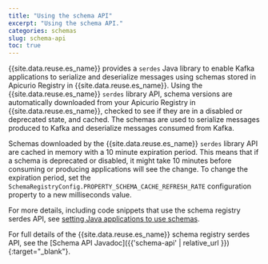 ```yaml
---
title: "Using the schema API"
excerpt: "Using the schema API."
categories: schemas
slug: schema-api
toc: true
---
```


{{site.data.reuse.es_name}} provides a `serdes` Java library to enable Kafka applications to serialize and deserialize messages using schemas stored in Apicurio Registry in {{site.data.reuse.es_name}}. Using the {{site.data.reuse.es_name}} `serdes` library API, schema versions are automatically downloaded from your Apicurio Registry in {{site.data.reuse.es_name}}, checked to see if they are in a disabled or deprecated state, and cached. The schemas are used to serialize messages produced to Kafka and deserialize messages consumed from Kafka.

Schemas downloaded by the {{site.data.reuse.es_name}} `serdes` library API are cached in memory with a 10 minute expiration period. This means that if a schema is deprecated or disabled, it might take 10 minutes before consuming or producing applications will see the change. To change the expiration period, set the `SchemaRegistryConfig.PROPERTY_SCHEMA_CACHE_REFRESH_RATE` configuration property to a new milliseconds value.

For more details, including code snippets that use the schema registry serdes API, see [setting Java applications to use schemas](../setting-java-apps).

For full details of the {{site.data.reuse.es_name}} schema registry serdes API, see the [Schema API Javadoc]({{'schema-api' | relative_url }}){:target="_blank"}.
